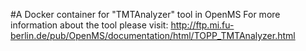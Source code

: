 #A Docker container for "TMTAnalyzer" tool in OpenMS
For more information about the tool please visit:
http://ftp.mi.fu-berlin.de/pub/OpenMS/documentation/html/TOPP_TMTAnalyzer.html

